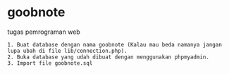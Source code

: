 # goobnote

tugas pemrograman web

```
1. Buat database dengan nama goobnote (Kalau mau beda namanya jangan lupa ubah di file lib/connection.php).
2. Buka database yang udah dibuat dengan menggunakan phpmyadmin.
3. Import file goobnote.sql
```
